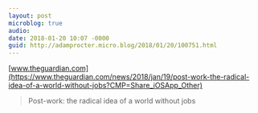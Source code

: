 ```yaml
---
layout: post
microblog: true
audio: 
date: 2018-01-20 10:07 -0000
guid: http://adamprocter.micro.blog/2018/01/20/100751.html
---
```

 [www.theguardian.com](https://www.theguardian.com/news/2018/jan/19/post-work-the-radical-idea-of-a-world-without-jobs?CMP=Share_iOSApp_Other)

> Post-work: the radical idea of a world without jobs
